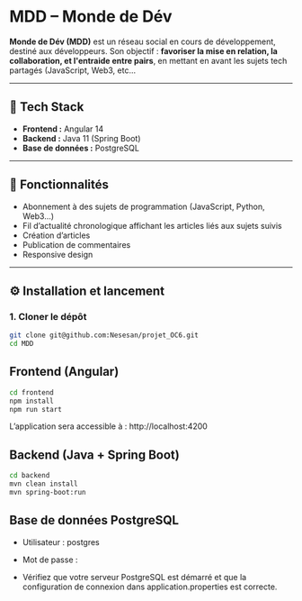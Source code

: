 # MDD – Monde de Dév

**Monde de Dév (MDD)** est un réseau social en cours de développement, destiné aux développeurs. Son objectif : **favoriser la mise en relation, la collaboration, et l'entraide entre pairs**, en mettant en avant les sujets tech partagés (JavaScript, Web3, etc...

---

## 🧱 Tech Stack

- **Frontend :** Angular 14
- **Backend :** Java 11 (Spring Boot)
- **Base de données :** PostgreSQL

---

## 🚀 Fonctionnalités 

- Abonnement à des sujets de programmation (JavaScript, Python, Web3…)
- Fil d’actualité chronologique affichant les articles liés aux sujets suivis
- Création d’articles
- Publication de commentaires
- Responsive design

---

## ⚙️ Installation et lancement

### 1. Cloner le dépôt

```bash
git clone git@github.com:Nesesan/projet_OC6.git
cd MDD
```

## Frontend (Angular)

```bash
cd frontend
npm install
npm run start
```
L’application sera accessible à : http://localhost:4200

## Backend (Java + Spring Boot)

```bash
cd backend
mvn clean install
mvn spring-boot:run
```

## Base de données PostgreSQL

- Utilisateur : postgres

- Mot de passe : 

- Vérifiez que votre serveur PostgreSQL est démarré et que la configuration de connexion dans application.properties est correcte.

